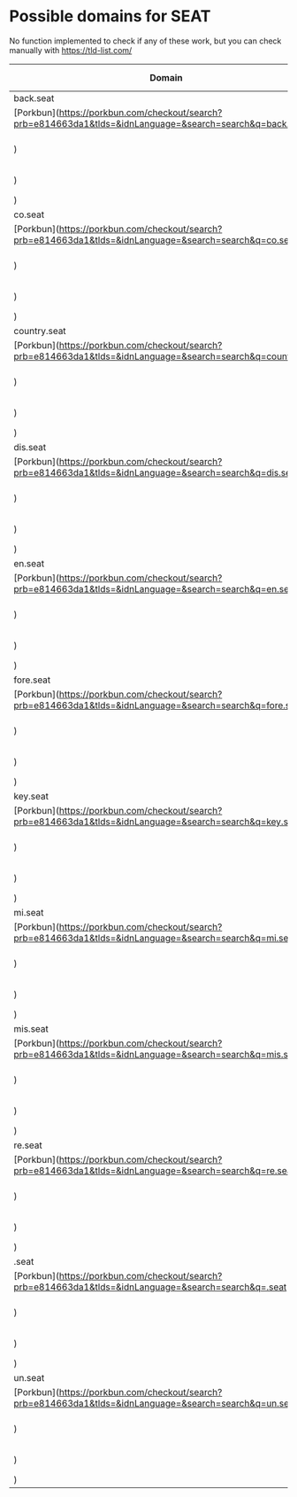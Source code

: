 # Possible domains for SEAT

No function implemented to check if any of these work, but you can check manually with https://tld-list.com/

| Domain | Porkbun | NameCheap | Google Domains |
|---|---|---|---|
| back.seat | [Porkbun](https://porkbun.com/checkout/search?prb=e814663da1&tlds=&idnLanguage=&search=search&q=back.seat) | [Namecheap](https://www.namecheap.com/domains/registration/results/?domain=back.seat) | [Google](https://domains.google.com/registrar/search?searchTerm=back.seat) |
| co.seat | [Porkbun](https://porkbun.com/checkout/search?prb=e814663da1&tlds=&idnLanguage=&search=search&q=co.seat) | [Namecheap](https://www.namecheap.com/domains/registration/results/?domain=co.seat) | [Google](https://domains.google.com/registrar/search?searchTerm=co.seat) |
| country.seat | [Porkbun](https://porkbun.com/checkout/search?prb=e814663da1&tlds=&idnLanguage=&search=search&q=country.seat) | [Namecheap](https://www.namecheap.com/domains/registration/results/?domain=country.seat) | [Google](https://domains.google.com/registrar/search?searchTerm=country.seat) |
| dis.seat | [Porkbun](https://porkbun.com/checkout/search?prb=e814663da1&tlds=&idnLanguage=&search=search&q=dis.seat) | [Namecheap](https://www.namecheap.com/domains/registration/results/?domain=dis.seat) | [Google](https://domains.google.com/registrar/search?searchTerm=dis.seat) |
| en.seat | [Porkbun](https://porkbun.com/checkout/search?prb=e814663da1&tlds=&idnLanguage=&search=search&q=en.seat) | [Namecheap](https://www.namecheap.com/domains/registration/results/?domain=en.seat) | [Google](https://domains.google.com/registrar/search?searchTerm=en.seat) |
| fore.seat | [Porkbun](https://porkbun.com/checkout/search?prb=e814663da1&tlds=&idnLanguage=&search=search&q=fore.seat) | [Namecheap](https://www.namecheap.com/domains/registration/results/?domain=fore.seat) | [Google](https://domains.google.com/registrar/search?searchTerm=fore.seat) |
| key.seat | [Porkbun](https://porkbun.com/checkout/search?prb=e814663da1&tlds=&idnLanguage=&search=search&q=key.seat) | [Namecheap](https://www.namecheap.com/domains/registration/results/?domain=key.seat) | [Google](https://domains.google.com/registrar/search?searchTerm=key.seat) |
| mi.seat | [Porkbun](https://porkbun.com/checkout/search?prb=e814663da1&tlds=&idnLanguage=&search=search&q=mi.seat) | [Namecheap](https://www.namecheap.com/domains/registration/results/?domain=mi.seat) | [Google](https://domains.google.com/registrar/search?searchTerm=mi.seat) |
| mis.seat | [Porkbun](https://porkbun.com/checkout/search?prb=e814663da1&tlds=&idnLanguage=&search=search&q=mis.seat) | [Namecheap](https://www.namecheap.com/domains/registration/results/?domain=mis.seat) | [Google](https://domains.google.com/registrar/search?searchTerm=mis.seat) |
| re.seat | [Porkbun](https://porkbun.com/checkout/search?prb=e814663da1&tlds=&idnLanguage=&search=search&q=re.seat) | [Namecheap](https://www.namecheap.com/domains/registration/results/?domain=re.seat) | [Google](https://domains.google.com/registrar/search?searchTerm=re.seat) |
| .seat | [Porkbun](https://porkbun.com/checkout/search?prb=e814663da1&tlds=&idnLanguage=&search=search&q=.seat) | [Namecheap](https://www.namecheap.com/domains/registration/results/?domain=.seat) | [Google](https://domains.google.com/registrar/search?searchTerm=.seat) |
| un.seat | [Porkbun](https://porkbun.com/checkout/search?prb=e814663da1&tlds=&idnLanguage=&search=search&q=un.seat) | [Namecheap](https://www.namecheap.com/domains/registration/results/?domain=un.seat) | [Google](https://domains.google.com/registrar/search?searchTerm=un.seat) |
